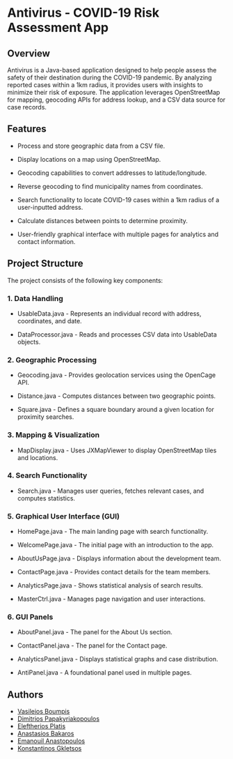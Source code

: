 # Antivirus - COVID-19 Risk Assessment App

## Overview

Antivirus is a Java-based application designed to help people assess the safety of their destination during the COVID-19 pandemic. By analyzing reported cases within a 1km radius, it provides users with insights to minimize their risk of exposure. The application leverages OpenStreetMap for mapping, geocoding APIs for address lookup, and a CSV data source for case records.

## Features

* Process and store geographic data from a CSV file.

* Display locations on a map using OpenStreetMap.

* Geocoding capabilities to convert addresses to latitude/longitude.

* Reverse geocoding to find municipality names from coordinates.

* Search functionality to locate COVID-19 cases within a 1km radius of a user-inputted address.

* Calculate distances between points to determine proximity.

* User-friendly graphical interface with multiple pages for analytics and contact information.

## Project Structure

The project consists of the following key components:

### 1. Data Handling

  * UsableData.java - Represents an individual record with address, coordinates, and date.

  * DataProcessor.java - Reads and processes CSV data into UsableData objects.

### 2. Geographic Processing

  * Geocoding.java - Provides geolocation services using the OpenCage API.

  * Distance.java - Computes distances between two geographic points.

  * Square.java - Defines a square boundary around a given location for proximity searches.

### 3. Mapping & Visualization

  * MapDisplay.java - Uses JXMapViewer to display OpenStreetMap tiles and locations.

### 4. Search Functionality

  * Search.java - Manages user queries, fetches relevant cases, and computes statistics.

### 5. Graphical User Interface (GUI)

  * HomePage.java - The main landing page with search functionality.

  * WelcomePage.java - The initial page with an introduction to the app.

  * AboutUsPage.java - Displays information about the development team.

  * ContactPage.java - Provides contact details for the team members.

  * AnalyticsPage.java - Shows statistical analysis of search results.

  * MasterCtrl.java - Manages page navigation and user interactions.

### 6. GUI Panels

  * AboutPanel.java - The panel for the About Us section.

  * ContactPanel.java - The panel for the Contact page.

  * AnalyticsPanel.java - Displays statistical graphs and case distribution.

  * AntiPanel.java - A foundational panel used in multiple pages.


## Authors 

- [Vasileios Boumpis](https://github.com/Vassilis-Boubis)
- [Dimitrios Papakyriakopoulos](https://github.com/dpapakyriak)
- [Eleftherios Platis](https://github.com/lepla)
- [Anastasios Bakaros](https://github.com/anastasisbak)
- [Emanouil Anastopoulos](https://github.com/manosanasto)
- [Konstantinos Gkletsos](https://github.com)
